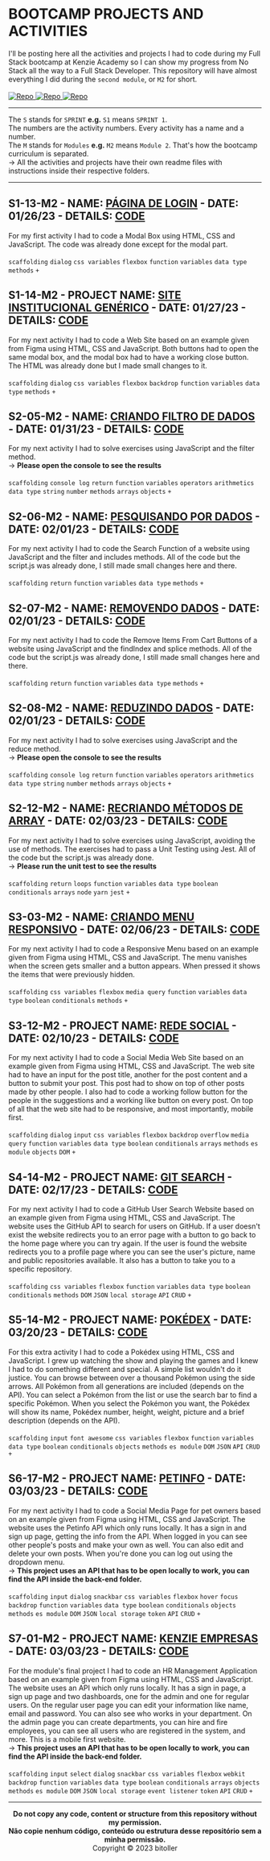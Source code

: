 # BOOTCAMP PROJECTS AND ACTIVITIES
I'll be posting here all the activities and projects I had to code during my Full Stack bootcamp at Kenzie Academy so I can show my progress from No Stack all the way to a Full Stack Developer. This repository will have almost everything I did during the `second module`, or `M2` for short.<br />
<br />
<a href="https://github.com/bitoller/bootcamp-projects-and-activities-m1" target="_blank"> ![Repo](https://img.shields.io/badge/M1_Repository-000?style=for-the-badge&color=7f3ace) </a> <a href="https://github.com/bitoller/bootcamp-projects-and-activities-m2" target="_blank"> ![Repo](https://img.shields.io/badge/M2_Repository-000?style=for-the-badge&color=7f3ace) </a> <a href="https://github.com/bitoller/bootcamp-projects-and-activities-m3" target="_blank"> ![Repo](https://img.shields.io/badge/M3_Repository-000?style=for-the-badge&color=7f3ace) </a>

<hr />

The `S` stands for `SPRINT` <strong>e.g.</strong> `S1` means `SPRINT 1`.<br />
The numbers are the activity numbers. Every activity has a name and a number.<br />
The `M` stands for `Modules` <strong>e.g.</strong> `M2` means `Module 2`. That's how the bootcamp curriculum is separated.<br />
→ All the activities and projects have their own readme files with instructions inside their respective folders.

<hr />

## S1-13-M2 - NAME: [PÁGINA DE LOGIN](https://bitoller.github.io/bootcamp-projects-and-activities-m2/src/M2-SPRINT-1/S1-13-M2/index.html) - DATE: 01/26/23 - DETAILS: [CODE](https://github.com/bitoller/bootcamp-projects-and-activities-m2/tree/main/src/M2-SPRINT-1/S1-13-M2)
For my first activity I had to code a Modal Box using HTML, CSS and JavaScript. The code was already done except for the modal part.<br />
<br />
`scaffolding` `dialog` `css variables` `flexbox` `function` `variables` `data type` `methods` `+`

## S1-14-M2 - PROJECT NAME: [SITE INSTITUCIONAL GENÉRICO](https://bitoller.github.io/bootcamp-projects-and-activities-m2/src/M2-SPRINT-1/S1-14-M2/index.html) - DATE: 01/27/23 - DETAILS: [CODE](https://github.com/bitoller/bootcamp-projects-and-activities-m2/tree/main/src/M2-SPRINT-1/S1-14-M2)
For my next activity I had to code a Web Site based on an example given from Figma using HTML, CSS and JavaScript. Both buttons had to open the same modal box, and the modal box had to have a working close button. The HTML was already done but I made small changes to it.<br />
<br />
`scaffolding` `dialog` `css variables` `flexbox` `backdrop` `function` `variables` `data type` `methods` `+`

## S2-05-M2 - NAME: [CRIANDO FILTRO DE DADOS](https://bitoller.github.io/bootcamp-projects-and-activities-m2/src/M2-SPRINT-2/S2-05-M2/index.html) - DATE: 01/31/23 - DETAILS: [CODE](https://github.com/bitoller/bootcamp-projects-and-activities-m2/tree/main/src/M2-SPRINT-2/S2-05-M2)
For my next activity I had to solve exercises using JavaScript and the filter method.<br />
→ <b>Please open the console to see the results</b><br />
<br />
`scaffolding` `console log` `return` `function` `variables` `operators` `arithmetics` `data type` `string` `number` `methods` `arrays` `objects` `+`

## S2-06-M2 - NAME: [PESQUISANDO POR DADOS](https://bitoller.github.io/bootcamp-projects-and-activities-m2/src/M2-SPRINT-2/S2-06-M2/index.html) - DATE: 02/01/23 - DETAILS: [CODE](https://github.com/bitoller/bootcamp-projects-and-activities-m2/tree/main/src/M2-SPRINT-2/S2-06-M2)
For my next activity I had to code the Search Function of a website using JavaScript and the filter and includes methods. All of the code but the script.js was already done, I still made small changes here and there.<br />
<br />
`scaffolding` `return` `function` `variables` `data type` `methods` `+`

## S2-07-M2 - NAME: [REMOVENDO DADOS](https://bitoller.github.io/bootcamp-projects-and-activities-m2/src/M2-SPRINT-2/S2-07-M2/index.html) - DATE: 02/01/23 - DETAILS: [CODE](https://github.com/bitoller/bootcamp-projects-and-activities-m2/tree/main/src/M2-SPRINT-2/S2-07-M2)
For my next activity I had to code the Remove Items From Cart Buttons of a website using JavaScript and the findIndex and splice methods. All of the code but the script.js was already done, I still made small changes here and there.<br />
<br />
`scaffolding` `return` `function` `variables` `data type` `methods` `+`

## S2-08-M2 - NAME: [REDUZINDO DADOS](https://bitoller.github.io/bootcamp-projects-and-activities-m2/src/M2-SPRINT-2/S2-08-M2/index.html) - DATE: 02/01/23 - DETAILS: [CODE](https://github.com/bitoller/bootcamp-projects-and-activities-m2/tree/main/src/M2-SPRINT-2/S2-08-M2)
For my next activity I had to solve exercises using JavaScript and the reduce method.<br />
→ <b>Please open the console to see the results</b><br />
<br />
`scaffolding` `console log` `return` `function` `variables` `operators` `arithmetics` `data type` `string` `number` `methods` `arrays` `objects` `+`

## S2-12-M2 - NAME: [RECRIANDO MÉTODOS DE ARRAY](https://bitoller.github.io/bootcamp-projects-and-activities-m2/src/M2-SPRINT-2/S2-12-M2/index.html) - DATE: 02/03/23 - DETAILS: [CODE](https://github.com/bitoller/bootcamp-projects-and-activities-m2/tree/main/src/M2-SPRINT-2/S2-12-M2)
For my next activity I had to solve exercises using JavaScript, avoiding the use of methods. The exercises had to pass a Unit Testing using Jest. All of the code but the script.js was already done.<br />
→ <b>Please run the unit test to see the results</b><br />
<br />
`scaffolding` `return` `loops` `function` `variables` `data type` `boolean` `conditionals` `arrays` `node` `yarn` `jest` `+`

## S3-03-M2 - NAME: [CRIANDO MENU RESPONSIVO](https://bitoller.github.io/bootcamp-projects-and-activities-m2/src/M2-SPRINT-3/S3-03-M2/index.html) - DATE: 02/06/23 - DETAILS: [CODE](https://github.com/bitoller/bootcamp-projects-and-activities-m2/tree/main/src/M2-SPRINT-3/S3-03-M2)
For my next activity I had to code a Responsive Menu based on an example given from Figma using HTML, CSS and JavaScript. The menu vanishes when the screen gets smaller and a button appears. When pressed it shows the items that were previously hidden.<br />
<br />
`scaffolding` `css variables` `flexbox` `media query` `function` `variables` `data type` `boolean` `conditionals` `methods` `+`

## S3-12-M2 - PROJECT NAME: [REDE SOCIAL](https://bitoller.github.io/bootcamp-projects-and-activities-m2/src/M2-SPRINT-3/S3-12-M2/index.html) - DATE: 02/10/23 - DETAILS: [CODE](https://github.com/bitoller/bootcamp-projects-and-activities-m2/tree/main/src/M2-SPRINT-3/S3-12-M2)
For my next activity I had to code a Social Media Web Site based on an example given from Figma using HTML, CSS and JavaScript. The web site had to have an input for the post title, another for the post content and a button to submit your post. This post had to show on top of other posts made by other people. I also had to code a working follow button for the people in the suggestions and a working like button on every post. On top of all that the web site had to be responsive, and most importantly, mobile first.<br />
<br />
`scaffolding` `dialog` `input` `css variables` `flexbox` `backdrop` `overflow` `media query` `function` `variables` `data type` `boolean` `conditionals` `arrays` `methods` `es module` `objects` `DOM` `+`

## S4-14-M2 - PROJECT NAME: [GIT SEARCH](https://bitoller.github.io/bootcamp-projects-and-activities-m2/src/M2-SPRINT-4/S4-14-M2/index.html) - DATE: 02/17/23 - DETAILS: [CODE](https://github.com/bitoller/bootcamp-projects-and-activities-m2/tree/main/src/M2-SPRINT-4/S4-14-M2)
For my next activity I had to code a GitHub User Search Website based on an example given from Figma using HTML, CSS and JavaScript. The website uses the GitHub API to search for users on GitHub. If a user doesn't exist the website redirects you to an error page with a button to go back to the home page where you can try again. If the user is found the website redirects you to a profile page where you can see the user's picture, name and public repositories available. It also has a button to take you to a specific repository.<br />
<br />
`scaffolding` `css variables` `flexbox` `function` `variables` `data type` `boolean` `conditionals` `methods` `DOM` `JSON` `local storage` `API` `CRUD` `+`

## S5-14-M2 - PROJECT NAME: [POKÉDEX](https://bitoller.github.io/bootcamp-projects-and-activities-m2/src/M2-SPRINT-5/S5-14-M2/index.html) - DATE: 03/20/23 - DETAILS: [CODE](https://github.com/bitoller/bootcamp-projects-and-activities-m2/tree/main/src/M2-SPRINT-5/S5-14-M2)
For this extra activity I had to code a Pokédex using HTML, CSS and JavaScript. I grew up watching the show and playing the games and I knew I had to do something different and special. A simple list wouldn't do it justice. You can browse between over a thousand Pokémon using the side arrows. All Pokémon from all generations are included (depends on the API). You can select a Pokémon from the list or use the search bar to find a specific Pokémon. When you select the Pokémon you want, the Pokédex will show its name, Pokédex number, height, weight, picture and a brief description (depends on the API).<br />
<br />
`scaffolding` `input` `font awesome` `css variables` `flexbox` `function` `variables` `data type` `boolean` `conditionals` `objects` `methods` `es module` `DOM` `JSON` `API` `CRUD` `+`

## S6-17-M2 - PROJECT NAME: [PETINFO](https://bitoller.github.io/bootcamp-projects-and-activities-m2/src/M2-SPRINT-6/S6-17-M2/front-end/index.html) - DATE: 03/03/23 - DETAILS: [CODE](https://github.com/bitoller/bootcamp-projects-and-activities-m2/tree/main/src/M2-SPRINT-6/S6-17-M2)
For my next activity I had to code a Social Media Page for pet owners based on an example given from Figma using HTML, CSS and JavaScript. The website uses the Petinfo API which only runs locally. It has a sign in and sign up page, getting the info from the API. When logged in you can see other people's posts and make your own as well. You can also edit and delete your own posts. When you're done you can log out using the dropdown menu.<br />
→ <b>This project uses an API that has to be open locally to work, you can find the API inside the back-end folder.</b><br />
<br />
`scaffolding` `input` `dialog` `snackbar` `css variables` `flexbox` `hover` `focus` `backdrop` `function` `variables` `data type` `boolean` `conditionals` `objects` `methods` `es module` `DOM` `JSON` `local storage` `token` `API` `CRUD` `+`

## S7-01-M2 - PROJECT NAME: [KENZIE EMPRESAS](https://bitoller.github.io/bootcamp-projects-and-activities-m2/src/M2-SPRINT-7/S7-01-M2/front-end/index.html) - DATE: 03/03/23 - DETAILS: [CODE](https://github.com/bitoller/bootcamp-projects-and-activities-m2/tree/main/src/M2-SPRINT-7/S7-01-M2)
For the module's final project I had to code an HR Management Application based on an example given from Figma using HTML, CSS and JavaScript. The website uses an API which only runs locally. It has a sign in page, a sign up page and two dashboards, one for the admin and one for regular users. On the regular user page you can edit your information like name, email and password. You can also see who works in your department. On the admin page you can create departments, you can hire and fire employees, you can see all users who are registered in the system, and more. This is a mobile first website.<br />
→ <b>This project uses an API that has to be open locally to work, you can find the API inside the back-end folder.</b><br />
<br />
`scaffolding` `input` `select` `dialog` `snackbar` `css variables` `flexbox` `webkit` `backdrop` `function` `variables` `data type` `boolean` `conditionals` `arrays` `objects` `methods` `es module` `DOM` `JSON` `local storage` `event listener` `token` `API` `CRUD` `+`


<hr />

<p align="center">
<b>Do not copy any code, content or structure from this repository without my permission.<br />
Não copie nenhum código, conteúdo ou estrutura desse repositório sem a minha permissão.</b><br />
Copyright © 2023 bitoller
</p>
